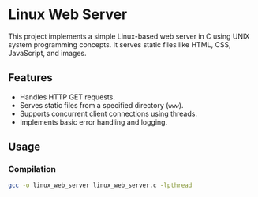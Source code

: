 # Linux Web Server

This project implements a simple Linux-based web server in C using UNIX system programming concepts. It serves static files like HTML, CSS, JavaScript, and images.

## Features
- Handles HTTP GET requests.
- Serves static files from a specified directory (`www`).
- Supports concurrent client connections using threads.
- Implements basic error handling and logging.

## Usage

### Compilation
```bash
gcc -o linux_web_server linux_web_server.c -lpthread
